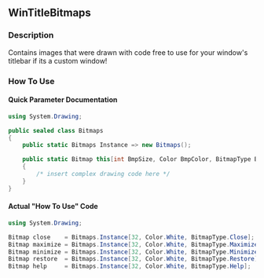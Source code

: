 ## WinTitleBitmaps
### Description
Contains images that were drawn with code free to use for your window's titlebar if its a custom window!

### How To Use
#### Quick Parameter Documentation
```csharp
using System.Drawing;

public sealed class Bitmaps
{
    public static Bitmaps Instance => new Bitmaps();

    public static Bitmap this[int BmpSize, Color BmpColor, BitmapType BmpType]
    {
        /* insert complex drawing code here */
    }
}
```
#### Actual "How To Use" Code
```csharp
using System.Drawing;

Bitmap close    = Bitmaps.Instance[32, Color.White, BitmapType.Close];
Bitmap maximize = Bitmaps.Instance[32, Color.White, BitmapType.Maximize];
Bitmap minimize = Bitmaps.Instance[32, Color.White, BitmapType.Minimize];
Bitmap restore  = Bitmaps.Instance[32, Color.White, BitmapType.Restore];
Bitmap help     = Bitmaps.Instance[32, Color.White, BitmapType.Help];
```
